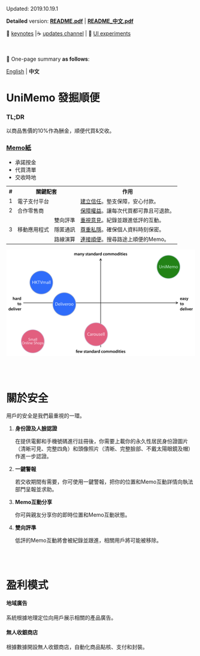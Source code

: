 Updated: 2019.10.19.1

**Detailed** version: **[README.pdf](https://github.com/xemexpress/UniMemo/blob/master/exported/README/README.pdf)** | **[README_中文.pdf](https://github.com/xemexpress/UniMemo/blob/master/exported/README/README_Chinese.pdf)** 

:memo:&nbsp;[keynotes](https://github.com/xemexpress/UniMemo/blob/master/exported/Beginning/Beginning.pdf) |:coffee:&nbsp;[updates channel](https://t.me/unimemo_updates) | :moyai:&nbsp;[UI experiments](https://github.com/xemexpress/UniMemo/blob/master/exported/Experimenting/UI%20experiments.pdf)

<br/>

:beginner: One-page summary **as follows**:

[English](https://github.com/xemexpress/UniMemo/blob/master/README.md) | **中文**

# UniMemo 發掘順便

### TL;DR

以商品售價的10%作為酬金，順便代買&交收。

### <u>Memo紙</u>

- 承諾按金
- 代買清單
- 交收時地

<table>
  <tr>
    <th style="text-align:center">#</th>
    <th colspan="2">關鍵配套</th>
    <th>作用</th>
  </tr>
  <tr>
    <td style="text-align:center">1</td>
    <td colspan="2">電子支付平台</td>
    <td><u>建立信任</u>。墊支保障，安心付款。</td>
  </tr>
  <tr>
    <td style="text-align:center">2</td>
    <td colspan="2">合作零售商</td>
    <td><u>保障權益</u>。讓每次代買都可靠且可退款。</td>
  </tr>
  <tr>
    <td style="text-align:center" rowspan="3">3</td>
    <td rowspan="3">移動應用程式</td>
    <td style="text-align:center">雙向評準</td>
    <td><u>重視意見</u>。紀錄並跟進低評的互動。</td>
  </tr>
  <tr>
    <td style="text-align:center">隱匿通訊</td>
    <td><u>尊重私隱</u>。確保個人資料時刻保密。</td>
  </tr>
  <tr>
    <td style="text-align:center">路線演算</td>
    <td><u>連接順便</u>。搜尋路途上順便的Memo。</td>
  </tr>
</table>

![Positioning](https://raw.githubusercontent.com/xemexpress/UniMemo/master/exported/README/Positioning.jpg)

<br/><br/>

# 關於安全

用戶的安全是我們最重視的一環。

1. **身份證及人臉認證**

   在提供電郵和手機號碼進行註冊後，你需要上載你的永久性居民身份證圖片（清晰可見、完整四角）和頭像照片（清晰、完整臉部、不戴太陽眼鏡及帽）作進一步認證。

2. **一鍵警報**

   若交收期間有需要，你可使用一鍵警報，把你的位置和Memo互動詳情向執法部門呈報並求助。

3. **Memo互動分享**

   你可與親友分享你的即時位置和Memo互動狀態。

4. **雙向評準**

   低評的Memo互動將會被紀錄並跟進，相關用戶將可能被移除。

<br/><br/>

# 盈利模式

#### 地域廣告

系統根據地理定位向用戶展示相關的產品廣告。



#### 無人收銀商店

根據數據開設無人收銀商店，自動化商品點核、支付和封裝。